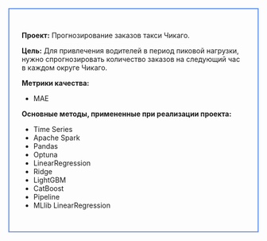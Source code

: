 <div style="padding: 30px 25px; border: 2px #6495ed solid">
    

__Проект:__ Прогнозирование заказов такси Чикаго.

__Цель:__ Для привлечения водителей в период пиковой нагрузки, нужно спрогнозировать количество заказов на следующий час в каждом округе Чикаго.

__Метрики качества:__
- MAE

__Основные методы, примененные при реализации проекта:__
- Time Series
- Apache Spark
- Pandas
- Optuna
- LinearRegression
- Ridge
- LightGBM
- CatBoost
- Pipeline
- MLlib LinearRegression
</div>
